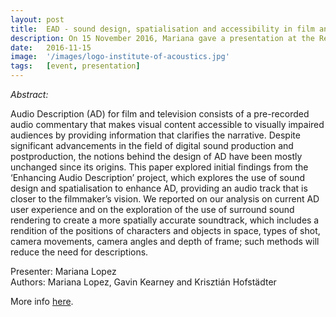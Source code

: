 ```yaml
---
layout: post
title:  EAD - sound design, spatialisation and accessibility in film and television
description: On 15 November 2016, Mariana gave a presentation at the Reproduced Sound 2016 – Sound with Pictures - Time is of Essence conference, in Holiday Inn, Southampton.
date:   2016-11-15 
image:  '/images/logo-institute-of-acoustics.jpg'
tags:   [event, presentation]
---
```


<!-- todo
- get in touch with organisers for images in the pdf
-->

*Abstract:*

Audio Description (AD) for film and television consists of a pre-recorded audio commentary that makes visual content accessible to visually impaired audiences by providing information that clarifies the narrative. Despite significant advancements in the field of digital sound production and postproduction, the notions behind the design of AD have been mostly unchanged since its origins. This paper explored initial findings from the ‘Enhancing Audio Description’ project, which explores the use of sound design and spatialisation to enhance AD, providing an audio track that is closer to the filmmaker’s vision. We reported on our analysis on current AD user experience and on the exploration of the use of surround sound rendering to create a more spatially accurate soundtrack, which includes a rendition of the positions of characters and objects in space, types of shot, camera movements, camera angles and depth of frame; such methods will reduce the need for descriptions.

Presenter: Mariana Lopez  
Authors: Mariana Lopez, Gavin Kearney and Krisztián Hofstädter

More info [here](https://reproducedsound.co.uk/).